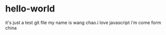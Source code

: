 # hello-world
it's just a test git file
my name is wang chao.i love javascript 
i'm come form china
